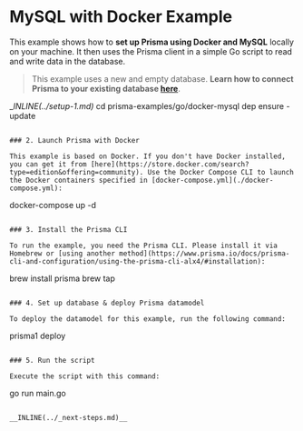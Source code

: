 # MySQL with Docker Example

This example shows how to **set up Prisma using Docker and MySQL** locally on your machine. It then uses the Prisma client in a simple Go script to read and write data in the database.

> This example uses a new and empty database. **Learn how to connect Prisma to your existing database [here](https://www.prisma.io/docs/-g003/)**.

__INLINE(../_setup-1.md)__
cd prisma-examples/go/docker-mysql
dep ensure -update
```

### 2. Launch Prisma with Docker

This example is based on Docker. If you don't have Docker installed, you can get it from [here](https://store.docker.com/search?type=edition&offering=community). Use the Docker Compose CLI to launch the Docker containers specified in [docker-compose.yml](./docker-compose.yml):

```
docker-compose up -d
```

### 3. Install the Prisma CLI

To run the example, you need the Prisma CLI. Please install it via Homebrew or [using another method](https://www.prisma.io/docs/prisma-cli-and-configuration/using-the-prisma-cli-alx4/#installation):

```
brew install prisma
brew tap
```

### 4. Set up database & deploy Prisma datamodel

To deploy the datamodel for this example, run the following command:

```
prisma1 deploy
```

### 5. Run the script

Execute the script with this command: 

```
go run main.go
```

__INLINE(../_next-steps.md)__